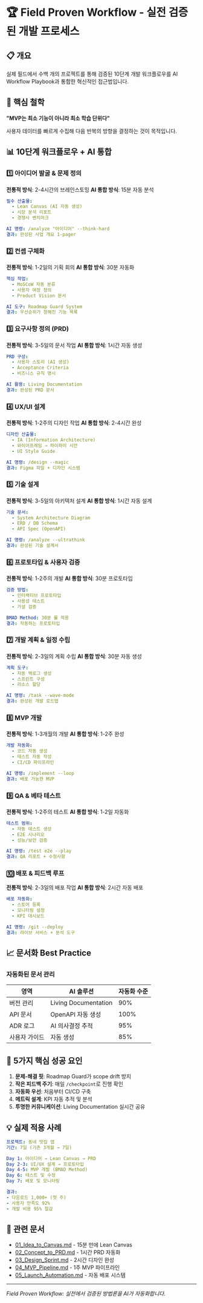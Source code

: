 # 🏆 Field Proven Workflow - 실전 검증된 개발 프로세스

## 📋 개요

실제 필드에서 수백 개의 프로젝트를 통해 검증된 10단계 개발 워크플로우를 AI Workflow Playbook과 통합한 혁신적인 접근법입니다.

## 🎯 핵심 철학

**"MVP는 최소 기능이 아니라 최소 학습 단위다"**

사용자 데이터를 빠르게 수집해 다음 반복의 방향을 결정하는 것이 목적입니다.

## 📊 10단계 워크플로우 + AI 통합

### 1️⃣ 아이디어 발굴 & 문제 정의
**전통적 방식**: 2-4시간의 브레인스토밍
**AI 통합 방식**: 15분 자동 분석

```yaml
필수 산출물:
  - Lean Canvas (AI 자동 생성)
  - 시장 분석 리포트
  - 경쟁사 벤치마크

AI 명령: /analyze "아이디어" --think-hard
결과: 완성된 사업 개요 1-pager
```

### 2️⃣ 컨셉 구체화
**전통적 방식**: 1-2일의 기획 회의
**AI 통합 방식**: 30분 자동화

```yaml
핵심 작업:
  - MoSCoW 자동 분류
  - 사용자 여정 정의
  - Product Vision 문서

AI 도구: Roadmap Guard System
결과: 우선순위가 정해진 기능 목록
```

### 3️⃣ 요구사항 정의 (PRD)
**전통적 방식**: 3-5일의 문서 작업
**AI 통합 방식**: 1시간 자동 생성

```yaml
PRD 구성:
  - 사용자 스토리 (AI 생성)
  - Acceptance Criteria
  - 비즈니스 규칙 명시

AI 활용: Living Documentation
결과: 완성된 PRD 문서
```

### 4️⃣ UX/UI 설계
**전통적 방식**: 1-2주의 디자인 작업
**AI 통합 방식**: 2-4시간 완성

```yaml
디자인 산출물:
  - IA (Information Architecture)
  - 와이어프레임 → 하이파이 시안
  - UI Style Guide

AI 명령: /design --magic
결과: Figma 파일 + 디자인 시스템
```

### 5️⃣ 기술 설계
**전통적 방식**: 3-5일의 아키텍처 설계
**AI 통합 방식**: 1시간 자동 설계

```yaml
기술 문서:
  - System Architecture Diagram
  - ERD / DB Schema
  - API Spec (OpenAPI)

AI 명령: /analyze --ultrathink
결과: 완성된 기술 설계서
```

### 6️⃣ 프로토타입 & 사용자 검증
**전통적 방식**: 1-2주의 개발
**AI 통합 방식**: 30분 프로토타입

```yaml
검증 방법:
  - 인터랙티브 프로토타입
  - 사용성 테스트
  - 가설 검증

BMAD Method: 30분 룰 적용
결과: 작동하는 프로토타입
```

### 7️⃣ 개발 계획 & 일정 수립
**전통적 방식**: 2-3일의 계획 수립
**AI 통합 방식**: 30분 자동 생성

```yaml
계획 도구:
  - 자동 백로그 생성
  - 스프린트 구성
  - 리소스 할당

AI 명령: /task --wave-mode
결과: 완성된 개발 로드맵
```

### 8️⃣ MVP 개발
**전통적 방식**: 1-3개월의 개발
**AI 통합 방식**: 1-2주 완성

```yaml
개발 자동화:
  - 코드 자동 생성
  - 테스트 자동 작성
  - CI/CD 파이프라인

AI 명령: /implement --loop
결과: 배포 가능한 MVP
```

### 9️⃣ QA & 베타 테스트
**전통적 방식**: 1-2주의 테스트
**AI 통합 방식**: 1-2일 자동화

```yaml
테스트 범위:
  - 자동 테스트 생성
  - E2E 시나리오
  - 성능/보안 검증

AI 명령: /test e2e --play
결과: QA 리포트 + 수정사항
```

### 🔟 배포 & 피드백 루프
**전통적 방식**: 2-3일의 배포 작업
**AI 통합 방식**: 2시간 자동 배포

```yaml
배포 자동화:
  - 스토어 등록
  - 모니터링 설정
  - KPI 대시보드

AI 명령: /git --deploy
결과: 라이브 서비스 + 분석 도구
```

## 📈 문서화 Best Practice

### 자동화된 문서 관리

| 영역 | AI 솔루션 | 자동화 수준 |
|-----|----------|-----------|
| 버전 관리 | Living Documentation | 90% |
| API 문서 | OpenAPI 자동 생성 | 100% |
| ADR 로그 | AI 의사결정 추적 | 95% |
| 사용자 가이드 | 자동 생성 | 85% |

## 🎯 5가지 핵심 성공 요인

1. **문제-해결 핏**: Roadmap Guard가 scope drift 방지
2. **작은 피드백 주기**: 매일 `/checkpoint`로 진행 확인
3. **자동화 우선**: 처음부터 CI/CD 구축
4. **메트릭 설계**: KPI 자동 추적 및 분석
5. **투명한 커뮤니케이션**: Living Documentation 실시간 공유

## 💡 실제 적용 사례

```yaml
프로젝트: 동네 맛집 앱
기간: 7일 (기존 3개월 → 7일)

Day 1: 아이디어 → Lean Canvas → PRD
Day 2-3: UI/UX 설계 → 프로토타입
Day 4-5: MVP 개발 (BMAD Method)
Day 6: 테스트 및 수정
Day 7: 배포 및 모니터링

결과: 
- 다운로드 1,000+ (첫 주)
- 사용자 만족도 92%
- 개발 비용 95% 절감
```

## 🔗 관련 문서

- [01_Idea_to_Canvas.md](01_Idea_to_Canvas.md) - 15분 만에 Lean Canvas
- [02_Concept_to_PRD.md](02_Concept_to_PRD.md) - 1시간 PRD 자동화
- [03_Design_Sprint.md](03_Design_Sprint.md) - 2시간 디자인 완성
- [04_MVP_Pipeline.md](04_MVP_Pipeline.md) - 1주 MVP 파이프라인
- [05_Launch_Automation.md](05_Launch_Automation.md) - 자동 배포 시스템

---

*Field Proven Workflow: 실전에서 검증된 방법론을 AI가 자동화합니다.*